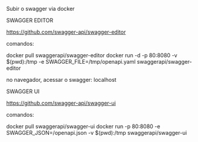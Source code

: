 Subir o swagger via docker

SWAGGER EDITOR

https://github.com/swagger-api/swagger-editor

comandos:

docker pull swaggerapi/swagger-editor
docker run -d -p 80:8080 -v $(pwd):/tmp -e SWAGGER_FILE=/tmp/openapi.yaml swaggerapi/swagger-editor

no navegador, acessar o swagger: localhost


SWAGGER UI

https://github.com/swagger-api/swagger-ui

comandos:

docker pull swaggerapi/swagger-ui
docker run -p 80:8080 -e SWAGGER_JSON=/openapi.json -v $(pwd):/tmp swaggerapi/swagger-ui
